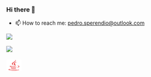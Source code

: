 ### Hi there 👋
- 📫 How to reach me: pedro.sperendio@outlook.com
<picture>

  <source
    height=170 align="" srcset="https://github-readme-stats.vercel.app/api?username=sperendiopedro&show_icons=true&theme=radical"
    media="(prefers-color-scheme: dark)"
  />
  <source
    srcset="https://github-readme-stats.vercel.app/api?username=sperendiopedro&show_icons=true"
    media="(prefers-color-scheme: light), (prefers-color-scheme: dark)"
    media="(prefers-color-scheme: light), (prefers-color-scheme: no-preference)"
  />
  <img src="https://github-readme-stats.vercel.app/api?username=sperendio&show_icons=true" />
</picture>


</picture>
<a href="https://github.com/sperendiopedro/convoychat">
  <img height=170 align="" src="https://github-readme-stats.vercel.app/api/top-langs?username=sperendiopedro&layout=compact&langs_count=8&card_width=200&theme=radical" />
</a>
<div style="display: inline_block"><br>
  <img align="center" alt="Java" height="30" width="40" src="https://raw.githubusercontent.com/devicons/devicon/master/icons/java/java-plain.svg">
</div>
